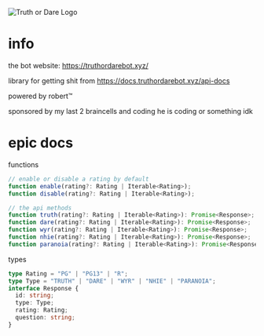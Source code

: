 ![Truth or Dare Logo](https://truthordarebot.xyz/icon-192x192.png)

# info

the bot website: https://truthordarebot.xyz/

library for getting shit from https://docs.truthordarebot.xyz/api-docs

powered by robert™

sponsored by my last 2 braincells and coding he is coding or something idk

# epic docs

functions

```ts
// enable or disable a rating by default
function enable(rating?: Rating | Iterable<Rating>);
function disable(rating?: Rating | Iterable<Rating>);

// the api methods
function truth(rating?: Rating | Iterable<Rating>): Promise<Response>;
function dare(rating?: Rating | Iterable<Rating>): Promise<Response>;
function wyr(rating?: Rating | Iterable<Rating>): Promise<Response>;
function nhie(rating?: Rating | Iterable<Rating>): Promise<Response>;
function paranoia(rating?: Rating | Iterable<Rating>): Promise<Response>;
```

types

```ts
type Rating = "PG" | "PG13" | "R";
type Type = "TRUTH" | "DARE" | "WYR" | "NHIE" | "PARANOIA";
interface Response {
  id: string;
  type: Type;
  rating: Rating;
  question: string;
}
```
